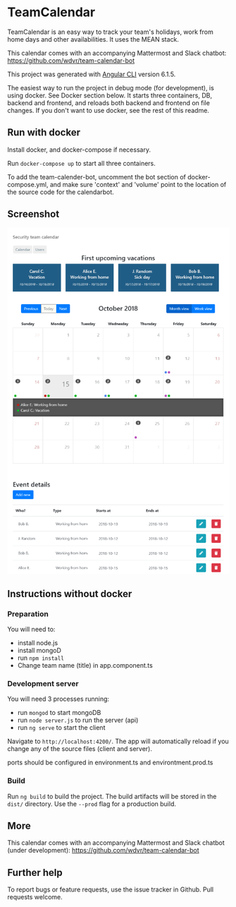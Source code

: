 # TeamCalendar

TeamCalendar is an easy way to track your team's holidays, work from home days and other availabilities. It uses the MEAN stack.

This calendar comes with an accompanying Mattermost and Slack chatbot: https://github.com/wdvr/team-calendar-bot

This project was generated with [Angular CLI](https://github.com/angular/angular-cli) version 6.1.5.

The easiest way to run the project in debug mode (for development), is using docker. See Docker section below. It starts three containers, DB, backend and frontend, and reloads both backend and frontend on file changes. If you don't want to use docker, see the rest of this readme.


## Run with docker

Install docker, and docker-compose if necessary.

Run `docker-compose up` to start all three containers.

To add the team-calender-bot, uncomment the bot section of docker-compose.yml, and make sure 'context' and 'volume' point to the location of the source code for the calendarbot.

## Screenshot
![This is how it looks like](team-calendar-screenshot.png)

## Instructions without docker

### Preparation

You will need to:

- install node.js
- install mongoD
- run `npm install`
- Change team name (title) in app.component.ts

### Development server

You will need 3 processes running:
- run `mongod` to start mongoDB
- run `node server.js` to run the server (api)
- run `ng serve` to start the client

Navigate to `http://localhost:4200/`. The app will automatically reload if you change any of the source files (client and server).

ports should be configured in environment.ts and environtment.prod.ts

### Build

Run `ng build` to build the project. The build artifacts will be stored in the `dist/` directory. Use the `--prod` flag for a production build.

## More

This calendar comes with an accompanying Mattermost and Slack chatbot (under development): https://github.com/wdvr/team-calendar-bot

## Further help

To report bugs or feature requests, use the issue tracker in Github. Pull requests welcome.
